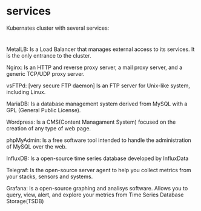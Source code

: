 # services
Kubernates cluster with several services:
# 
MetalLB: Is a Load Balancer that manages external access to its services. It is the only entrance to the cluster.

Nginx: Is an HTTP and reverse proxy server, a mail proxy server, and a generic TCP/UDP proxy server.

vsFTPd: [very secure FTP daemon] Is an FTP server for Unix-like system, including Linux.

MariaDB: Is a database management system derived from MySQL with a GPL (General Public License).

Wordpress: Is a CMS(Content Managament System) focused on the creation of any type of web page.

phpMyAdmin: Is a free software tool intended to handle the administration of MySQL over the web.

InfluxDB: Is a open-source time series database developed by InfluxData

Telegraf: Is the open-source server agent to help you collect metrics from your stacks, sensors and systems.

Grafana: Is a open-source graphing and analisys software. Allows you to query, view, alert, and explore your metrics from Time Series Database Storage(TSDB)

